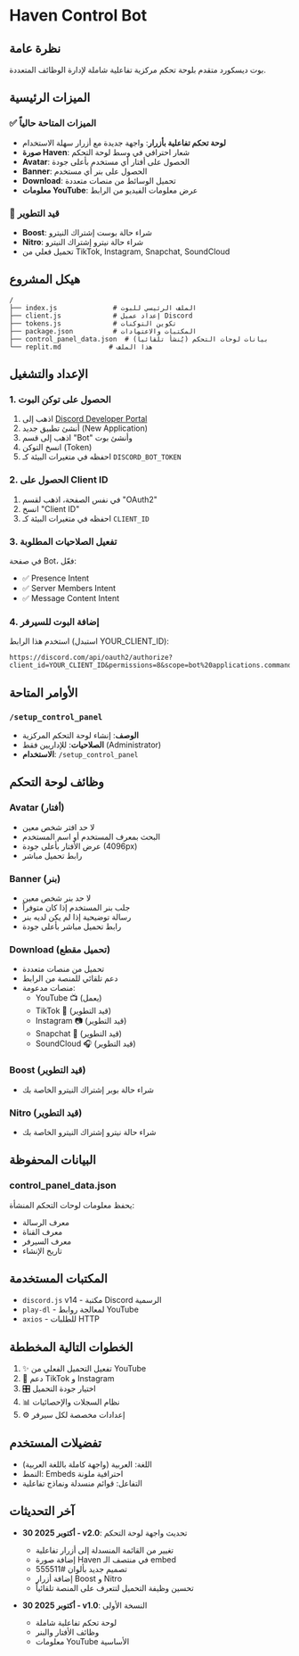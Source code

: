 # Haven Control Bot

## نظرة عامة
بوت ديسكورد متقدم بلوحة تحكم مركزية تفاعلية شاملة لإدارة الوظائف المتعددة.

## الميزات الرئيسية

### ✅ الميزات المتاحة حالياً
- **لوحة تحكم تفاعلية بأزرار**: واجهة جديدة مع أزرار سهلة الاستخدام
- **صورة Haven**: شعار احترافي في وسط لوحة التحكم
- **Avatar**: الحصول على أفتار أي مستخدم بأعلى جودة
- **Banner**: الحصول على بنر أي مستخدم
- **Download**: تحميل الوسائط من منصات متعددة
- **معلومات YouTube**: عرض معلومات الفيديو من الرابط

### 🚧 قيد التطوير
- **Boost**: شراء حالة بوست إشتراك النيترو
- **Nitro**: شراء حالة نيترو إشتراك النيترو
- تحميل فعلي من TikTok, Instagram, Snapchat, SoundCloud

## هيكل المشروع

```
/
├── index.js              # الملف الرئيسي للبوت
├── client.js             # إعداد عميل Discord
├── tokens.js             # تكوين التوكنات
├── package.json          # المكتبات والاعتمادات
├── control_panel_data.json  # بيانات لوحات التحكم (يُنشأ تلقائياً)
└── replit.md            # هذا الملف
```

## الإعداد والتشغيل

### 1. الحصول على توكن البوت
1. اذهب إلى [Discord Developer Portal](https://discord.com/developers/applications)
2. أنشئ تطبيق جديد (New Application)
3. اذهب إلى قسم "Bot" وأنشئ بوت
4. انسخ التوكن (Token)
5. احفظه في متغيرات البيئة كـ `DISCORD_BOT_TOKEN`

### 2. الحصول على Client ID
1. في نفس الصفحة، اذهب لقسم "OAuth2"
2. انسخ "Client ID"
3. احفظه في متغيرات البيئة كـ `CLIENT_ID`

### 3. تفعيل الصلاحيات المطلوبة
في صفحة Bot، فعّل:
- ✅ Presence Intent
- ✅ Server Members Intent
- ✅ Message Content Intent

### 4. إضافة البوت للسيرفر
استخدم هذا الرابط (استبدل YOUR_CLIENT_ID):
```
https://discord.com/api/oauth2/authorize?client_id=YOUR_CLIENT_ID&permissions=8&scope=bot%20applications.commands
```

## الأوامر المتاحة

### `/setup_control_panel`
- **الوصف**: إنشاء لوحة التحكم المركزية
- **الصلاحيات**: للإداريين فقط (Administrator)
- **الاستخدام**: `/setup_control_panel`

## وظائف لوحة التحكم

### Avatar (أفتار)
- لا حد افتر شخص معين
- البحث بمعرف المستخدم أو اسم المستخدم
- عرض الأفتار بأعلى جودة (4096px)
- رابط تحميل مباشر

### Banner (بنر)
- لا حد بنر شخص معين
- جلب بنر المستخدم إذا كان متوفراً
- رسالة توضيحية إذا لم يكن لديه بنر
- رابط تحميل مباشر بأعلى جودة

### Download (تحميل مقطع)
- تحميل من منصات متعددة
- دعم تلقائي للمنصة من الرابط
- منصات مدعومة:
  - YouTube 📺 (يعمل)
  - TikTok 🎵 (قيد التطوير)
  - Instagram 📷 (قيد التطوير)
  - Snapchat 👻 (قيد التطوير)
  - SoundCloud 🎧 (قيد التطوير)

### Boost (قيد التطوير)
- شراء حالة بوبر إشتراك النيترو الخاصة بك

### Nitro (قيد التطوير)
- شراء حالة نيترو إشتراك النيترو الخاصة بك

## البيانات المحفوظة

### control_panel_data.json
يحفظ معلومات لوحات التحكم المنشأة:
- معرف الرسالة
- معرف القناة
- معرف السيرفر
- تاريخ الإنشاء

## المكتبات المستخدمة
- `discord.js` v14 - مكتبة Discord الرسمية
- `play-dl` - لمعالجة روابط YouTube
- `axios` - للطلبات HTTP

## الخطوات التالية المخططة
1. ✨ تفعيل التحميل الفعلي من YouTube
2. 📱 دعم TikTok و Instagram
3. 🎛️ اختيار جودة التحميل
4. 📊 نظام السجلات والإحصائيات
5. ⚙️ إعدادات مخصصة لكل سيرفر

## تفضيلات المستخدم
- اللغة: العربية (واجهة كاملة باللغة العربية)
- النمط: Embeds احترافية ملونة
- التفاعل: قوائم منسدلة ونماذج تفاعلية

## آخر التحديثات
- **30 أكتوبر 2025 - v2.0**: تحديث واجهة لوحة التحكم
  - تغيير من القائمة المنسدلة إلى أزرار تفاعلية
  - إضافة صورة Haven في منتصف الـ embed
  - تصميم جديد بألوان #555511
  - إضافة أزرار Boost و Nitro
  - تحسين وظيفة التحميل لتتعرف على المنصة تلقائياً
  
- **30 أكتوبر 2025 - v1.0**: النسخة الأولى
  - لوحة تحكم تفاعلية شاملة
  - وظائف الأفتار والبنر
  - معلومات YouTube الأساسية
